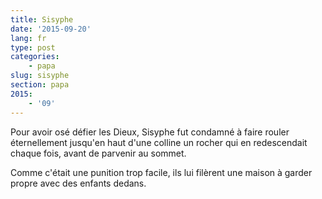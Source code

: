 ```yaml
---
title: Sisyphe
date: '2015-09-20'
lang: fr
type: post
categories:
    - papa
slug: sisyphe
section: papa
2015:
    - '09'
---
```


Pour avoir osé défier les Dieux, Sisyphe fut condamné à faire rouler éternellement jusqu'en haut d'une colline un rocher qui en redescendait chaque fois, avant de parvenir au sommet.

Comme c'était une punition trop facile, ils lui filèrent une maison à garder propre avec des enfants dedans.